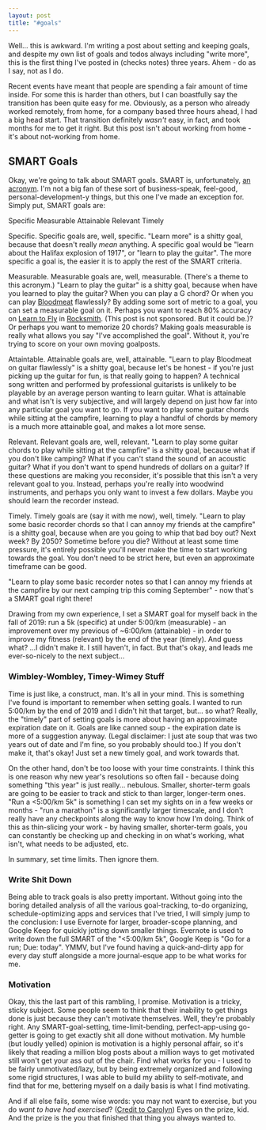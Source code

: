 ```yaml
---
layout: post
title: "#goals"
---
```


Well... this is awkward. I'm writing a post about setting and keeping goals, and despite my own list of goals and todos always including "write more", this is the first thing I've posted in (checks notes) three years. Ahem - do as I say, not as I do.

Recent events have meant that people are spending a fair amount of time inside. For some this is harder than others, but I can boastfully say the transition has been quite easy for me. Obviously, as a person who already worked remotely, from home, for a company based three hours ahead, I had a big head start. That transition definitely _wasn't_ easy, in fact, and took months for me to get it right. But this post isn't about working from home - it's about not-working from home.

## SMART Goals

Okay, we're going to talk about SMART goals. SMART is, unfortunately, [an acronym](https://en.wikipedia.org/wiki/SMART_criteria). I'm not a big fan of these sort of business-speak, feel-good, personal-development-y things, but this one I've made an exception for. Simply put, SMART goals are:

Specific
Measurable
Attainable
Relevant
Timely

Specific. Specific goals are, well, specific. "Learn more" is a shitty goal, because that doesn't really _mean_ anything. A specific goal would be "learn about the Halifax explosion of 1917", or "learn to play the guitar". The more specific a goal is, the easier it is to apply the rest of the SMART criteria.

Measurable. Measurable goals are, well, measurable. (There's a theme to this acronym.) "Learn to play the guitar" is a shitty goal, because when have you learned to play the guitar? When you can play a G chord? Or when you can play [Bloodmeat](https://www.youtube.com/watch?v=rhMfz4HrcEA) flawlessly? By adding some sort of metric to a goal, you can set a measurable goal on it. Perhaps you want to reach 80% accuracy on [Learn to Fly](https://www.youtube.com/watch?v=1VQ_3sBZEm0) in [Rocksmith](https://store.steampowered.com/app/205190/Rocksmith/). (This post is not sponsored. But it could be.)? Or perhaps you want to memorize 20 chords? Making goals measurable is really what allows you say "I've accomplished the goal". Without it, you're trying to score on your own moving goalposts.

Attaintable. Attainable goals are, well, attainable. "Learn to play Bloodmeat on guitar flawlessly" is a shitty goal, because let's be honest - if you're just picking up the guitar for fun, is that really going to happen? A technical song written and performed by professional guitarists is unlikely to be playable by an average person wanting to learn guitar. What is attainable and what isn't is very subjective, and will largely depend on just how far into any particular goal you want to go. If you want to play some guitar chords while sitting at the campfire, learning to play a handful of chords by memory is a much more attainable goal, and makes a lot more sense.

Relevant. Relevant goals are, well, relevant. "Learn to play some guitar chords to play while sitting at the campfire" is a shitty goal, because what if you don't like camping? What if you can't stand the sound of an acoustic guitar? What if you don't want to spend hundreds of dollars on a guitar? If these questions are making you reconsider, it's possible that this isn't a very relevant goal to you. Instead, perhaps you're really into woodwind instruments, and perhaps you only want to invest a few dollars. Maybe you should learn the recorder instead.

Timely. Timely goals are (say it with me now), well, timely. "Learn to play some basic recorder chords so that I can annoy my friends at the campfire" is a shitty goal, because when are you going to whip that bad boy out? Next week? By 2050? Sometime before you die? Without at least some time pressure, it's entirely possible you'll never make the time to start working towards the goal. You don't need to be strict here, but even an approximate timeframe can be good.

"Learn to play some basic recorder notes so that I can annoy my friends at the campfire by our next camping trip this coming September" - now that's a SMART goal right there!

Drawing from my own experience, I set a SMART goal for myself back in the fall of 2019: run a 5k (specific) at under 5:00/km (measurable) - an improvement over my previous of ~6:00/km (attainable) - in order to improve my fitness (relevant) by the end of the year (timely). And guess what? ...I didn't make it. I still haven't, in fact. But that's okay, and leads me ever-so-nicely to the next subject...

### Wimbley-Wombley, Timey-Wimey Stuff

Time is just like, a construct, man. It's all in your mind. This is something I've found is important to remember when setting goals. I wanted to run 5:00/km by the end of 2019 and I didn't hit that target, but... so what? Really, the "timely" part of setting goals is more about having an approximate expiration date on it. Goals are like canned soup - the expiration date is more of a suggestion anyway. (Legal disclaimer: I just ate soup that was two years out of date and I'm fine, so you probably should too.) If you don't make it, that's okay! Just set a new timely goal, and work towards that.

On the other hand, don't be too loose with your time constraints. I think this is one reason why new year's resolutions so often fail - because doing something "this year" is just really... nebulous. Smaller, shorter-term goals are going to be easier to track and stick to than larger, longer-term ones. "Run a <5:00/km 5k" is something I can set my sights on in a few weeks or months - "run a marathon" is a significantly larger timescale, and I don't really have any checkpoints along the way to know how I'm doing. Think of this as thin-slicing your work - by having smaller, shorter-term goals, you can constantly be checking up and checking in on what's working, what isn't, what needs to be adjusted, etc.

In summary, set time limits. Then ignore them.

### Write Shit Down

Being able to track goals is also pretty important. Without going into the boring detailed analysis of all the various goal-tracking, to-do organizing, schedule-optimizing apps and services that I've tried, I will simply jump to the conclusion: I use Evernote for larger, broader-scope planning, and Google Keep for quickly jotting down smaller things. Evernote is used to write down the full SMART of the "<5:00/km 5k", Google Keep is "Go for a run; Due: today". YMMV, but I've found having a quick-and-dirty app for every day stuff alongside a more journal-esque app to be what works for me.

### Motivation

Okay, this the last part of this rambling, I promise. Motivation is a tricky, sticky subject. Some people seem to think that their inability to get things done is just because they can't motivate themselves. Well, they're probably right. Any SMART-goal-setting, time-limit-bending, perfect-app-using go-getter is going to get exactly shit all done without motivation. My humble (but loudly yelled) opinion is motivation is a highly personal affair, so it's likely that reading a million blog posts about a million ways to get motivated still won't get your ass out of the chair. Find what works for you - I used to be fairly unmotivated/lazy, but by being extremely organized and following some rigid structures, I was able to build my ability to self-motivate, and find that for me, bettering myself on a daily basis is what I find motivating.

And if all else fails, some wise words: you may not want to exercise, but you do _want to have had exercised_? ([Credit to Carolyn](https://twitter.com/cmcgalvin/status/1244759004624162819)) Eyes on the prize, kid. And the prize is the you that finished that thing you always wanted to.
